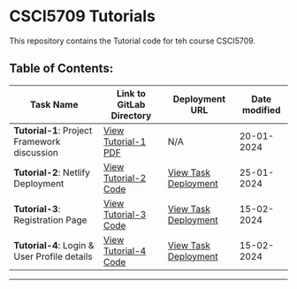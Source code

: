 # CSCI5709 Tutorials

This repository contains the Tutorial code for teh course CSCI5709.

## Table of Contents:


| Task Name | Link to GitLab Directory | Deployment URL | Date modified |
| --- | --- | --- | --- |
| **Tutorial-1**: Project Framework discussion | [View Tutorial-1 PDF](https://git.cs.dal.ca/zsaiyed/csci-5709-tutorials/-/tree/main/Tutorial-1?ref_type=heads) | N/A | 20-01-2024 |
| **Tutorial-2**: Netlify Deployment | [View Tutorial-2 Code](https://git.cs.dal.ca/zsaiyed/csci-5709-tutorials/-/tree/main/Tutorial-2?ref_type=heads) | [View Task Deployment](https://zainuddin-5709-tutorial-2.netlify.app/) | 25-01-2024 |
| **Tutorial-3**: Registration Page | [View Tutorial-3 Code](https://git.cs.dal.ca/zsaiyed/csci-5709-tutorials/-/tree/main/Tutorial-3/frontend?ref_type=heads) | [View Task Deployment](https://zainuddin-5709-tutorial-3.netlify.app/) | 15-02-2024 |
| **Tutorial-4**: Login & User Profile details | [View Tutorial-4 Code](https://git.cs.dal.ca/zsaiyed/csci-5709-tutorials/-/tree/main/Tutorial-3/frontend?ref_type=heads) | [View Task Deployment](https://zainuddin-5709-tutorial-4.netlify.app/) | 15-02-2024 |



---
